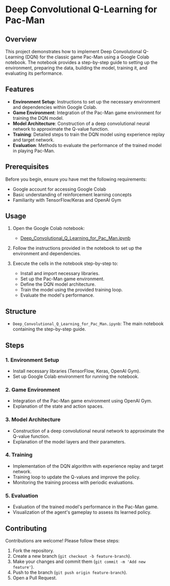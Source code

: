 # Deep Convolutional Q-Learning for Pac-Man

## Overview

This project demonstrates how to implement Deep Convolutional Q-Learning (DQN) for the classic game Pac-Man using a Google Colab notebook. The notebook provides a step-by-step guide to setting up the environment, preparing the data, building the model, training it, and evaluating its performance.

## Features

- **Environment Setup**: Instructions to set up the necessary environment and dependencies within Google Colab.
- **Game Environment**: Integration of the Pac-Man game environment for training the DQN model.
- **Model Architecture**: Construction of a deep convolutional neural network to approximate the Q-value function.
- **Training**: Detailed steps to train the DQN model using experience replay and target network.
- **Evaluation**: Methods to evaluate the performance of the trained model in playing Pac-Man.

## Prerequisites

Before you begin, ensure you have met the following requirements:

- Google account for accessing Google Colab
- Basic understanding of reinforcement learning concepts
- Familiarity with TensorFlow/Keras and OpenAI Gym

## Usage

1. Open the Google Colab notebook:
    - [Deep_Convolutional_Q_Learning_for_Pac_Man.ipynb](https://colab.research.google.com/drive/1u3gImECbfvTaQFIX_z4LBMCtVeaeIuDu)

2. Follow the instructions provided in the notebook to set up the environment and dependencies.

3. Execute the cells in the notebook step-by-step to:
    - Install and import necessary libraries.
    - Set up the Pac-Man game environment.
    - Define the DQN model architecture.
    - Train the model using the provided training loop.
    - Evaluate the model's performance.

## Structure

- `Deep_Convolutional_Q_Learning_for_Pac_Man.ipynb`: The main notebook containing the step-by-step guide.

## Steps

### 1. Environment Setup

- Install necessary libraries (TensorFlow, Keras, OpenAI Gym).
- Set up Google Colab environment for running the notebook.

### 2. Game Environment

- Integration of the Pac-Man game environment using OpenAI Gym.
- Explanation of the state and action spaces.

### 3. Model Architecture

- Construction of a deep convolutional neural network to approximate the Q-value function.
- Explanation of the model layers and their parameters.

### 4. Training

- Implementation of the DQN algorithm with experience replay and target network.
- Training loop to update the Q-values and improve the policy.
- Monitoring the training process with periodic evaluations.

### 5. Evaluation

- Evaluation of the trained model's performance in the Pac-Man game.
- Visualization of the agent's gameplay to assess its learned policy.

## Contributing

Contributions are welcome! Please follow these steps:

1. Fork the repository.
2. Create a new branch (`git checkout -b feature-branch`).
3. Make your changes and commit them (`git commit -m 'Add new feature'`).
4. Push to the branch (`git push origin feature-branch`).
5. Open a Pull Request.
